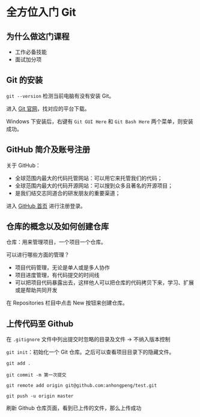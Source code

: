 # 全方位入门 Git

## 为什么做这门课程

* 工作必备技能
* 面试加分项

## Git 的安装

`git --version` 检测当前电脑有没有安装 Git。

进入 [Git 官网](https://git-scm.com/)，找对应的平台下载。

Windows 下安装后，右键有 `Git GUI Here` 和 `Git Bash Here` 两个菜单，则安装成功。

## GitHub 简介及账号注册

关于 GitHub：

* 全球范围内最大的代码托管网站：可以用它来托管我们的代码；
* 全球范围内最大的代码开源网站：可以搜到众多且著名的开源项目；
* 是我们结交志同道合的研发朋友的重要渠道；

进入 [GitHub 首页](https://github.com/) 进行注册登录。

## 仓库的概念以及如何创建仓库

仓库：用来管理项目，一个项目一个仓库。

可以进行哪些方面的管理？

* 项目代码管理，无论是单人或是多人协作
* 项目进度管理，有代码提交的时间线
* 可以把项目代码暴露出去，这样他人可以把仓库的代码拷贝下来，学习、扩展或是帮助共同开发

在 Repositories 栏目中点击 New 按钮来创建仓库。

## 上传代码至 Github

在 `.gitignore` 文件中列出提交时忽略的目录及文件 -> 不纳入版本控制

`git init`：初始化一个 Git 仓库。之后可以查看项目目录下的隐藏文件。

`git add .`

`git commit -m 第一次提交`

`git remote add origin git@github.com:anhongpeng/test.git`

`git push -u origin master`

刷新 Github 仓库页面，看到已上传的文件，那么上传成功
